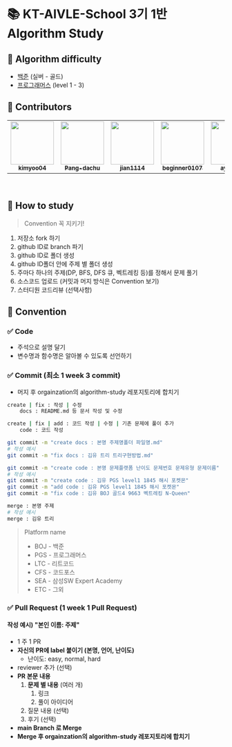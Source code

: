 # 📚 KT-AIVLE-School 3기 1반 Algorithm Study

## 📒 Algorithm **difficulty**

- [백준](https://www.acmicpc.net/) (실버 - 골드)
- [프로그래머스](https://programmers.co.kr/learn/challenges?tab=all_challenges) (level 1 - 3)

## 🙋 Contributors

<table><tr>
    <td align="center"><a href="https://github.com/kimyoo04"><img src="https://avatars.githubusercontent.com/u/58503130?v=4" width="100px;" alt=""/>         <br /><sub><b>kimyoo04</b><br>
    <td align="center"><a href="https://github.com/Pang-dachu"><img src="https://avatars.githubusercontent.com/u/54354769?v=4" width="100px;" alt=""/>         <br /><sub><b>Pang-dachu</b><br>
    <td align="center"><a href="https://github.com/jian1114"><img src="https://avatars.githubusercontent.com/u/77630266?v=4" width="100px;" alt=""/>         <br /><sub><b>jian1114</b><br>
    <td align="center"><a href="https://github.com/beginner0107"><img src="https://avatars.githubusercontent.com/u/81161819?v=4" width="100px;" alt=""/>         <br /><sub><b>beginner0107</b><br>
    <td align="center"><a href="https://github.com/ayocado"><img src="https://avatars.githubusercontent.com/u/89889583?v=4" width="100px;" alt=""/>         <br /><sub><b>ayocado</b><br>
    <td align="center"><a href="https://github.com/ayocado"><img src="https://avatars.githubusercontent.com/u/88229105?v=4" width="100px;" alt=""/>         <br /><sub><b>bokkuembab</b><br>
</table><br />

## 📒 How to study

> Convention 꼭 지키기!

1. 저장소 fork 하기
2. github ID로 branch 파기
3. github ID로 폴더 생성
4. github ID폴더 안에 주제 별 폴더 생성
5. 주마다 하나의 주제(DP, BFS, DFS 큐, 벡트레킹 등)를 정해서 문제 풀기
6. 소스코드 업로드 (커밋과 머지 방식은 Convention 보기)
7. 스터디원 코드리뷰 (선택사항)

## 📒 Convention

### ✅ Code

- 주석으로 설명 달기
- 변수명과 함수명은 알아볼 수 있도록 선언하기

### ✅ Commit (최소 1 week 3 commit)

- 머지 후 orgainzation의 algorithm-study 레포지토리에 합치기

```sh
create | fix : 작성 | 수정
    docs : README.md 등 문서 작성 및 수정

create | fix | add : 코드 작성 | 수정 | 기존 문제에 풀이 추가
    code : 코드 작성

git commit -m "create docs : 본명 주제명폴더 파일명.md"
# 작성 예시
git commit -m "fix docs : 김유 트리 트리구현방법.md"

git commit -m "create code : 본명 문제플랫폼 난이도 문제번호 문제유형 문제이름"
# 작성 예시
git commit -m "create code : 김유 PGS level1 1845 해시 포켓몬"
git commit -m "add code : 김유 PGS level1 1845 해시 포켓몬"
git commit -m "fix code : 김유 BOJ 골드4 9663 벡트레킹 N-Queen"

merge : 본명 주제
# 작성 예시
merge : 김유 트리
```

> Platform name
>
> - BOJ - 백준
> - PGS - 프로그래머스
> - LTC - 리트코드
> - CFS - 코드포스
> - SEA - 삼성SW Expert Academy
> - ETC - 그외

### ✅ Pull Request (1 week 1 Pull Request)

#### 작성 예시) "본인 이름: 주제"

- 1 주 1 PR
- **자신의 PR에 label 붙이기 (본명, 언어, 난이도)**
  - 난이도: easy, normal, hard
- reviewer 추가 (선택)
- **PR 본문 내용**
  1. **문제 별 내용** (여러 개)
     1. 링크
     2. 풀이 아이디어
  2. 질문 내용 (선택)
  3. 후기 (선택)
- **main Branch 로 Merge**
- **Merge 후 orgainzation의 algorithm-study 레포지토리에 합치기**
